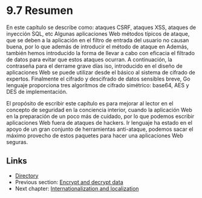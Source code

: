 # 9.7 Resumen

En este capítulo se describe como: ataques CSRF, ataques XSS, ataques de inyección SQL, etc Algunas aplicaciones Web métodos típicos de ataque, que se deben a la aplicación en el filtro de entrada del usuario no causan buena, por lo que además de introducir el método de ataque en Además, también hemos introducido la forma de llevar a cabo con eficacia el filtrado de datos para evitar que estos ataques ocurran. A continuación, la contraseña para el derrame grave días iso, introducido en el diseño de aplicaciones Web se puede utilizar desde el básico al sistema de cifrado de expertos. Finalmente el cifrado y descifrado de datos sensibles breve, Go lenguaje proporciona tres algoritmos de cifrado simétrico: base64, AES y DES de implementación.

El propósito de escribir este capítulo es para mejorar al lector en el concepto de seguridad en la conciencia interior, cuando la aplicación Web en la preparación de un poco más de cuidado, por lo que podemos escribir aplicaciones Web fuera de ataques de hackers. Ir lenguaje ha estado en el apoyo de un gran conjunto de herramientas anti-ataque, podemos sacar el máximo provecho de estos paquetes para hacer una aplicaciones Web seguras.

## Links

- [Directory](preface.md)
- Previous section: [Encrypt and decrypt data](09.6.md)
- Next chapter: [Internationalization and localization](10.0.md)
